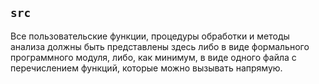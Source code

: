 ## `src`

Все пользовательские функции, процедуры обработки и методы анализа должны быть представлены здесь либо в виде формального программного модуля, либо, как минимум, в виде одного файла с перечислением функций, которые можно вызывать напрямую.